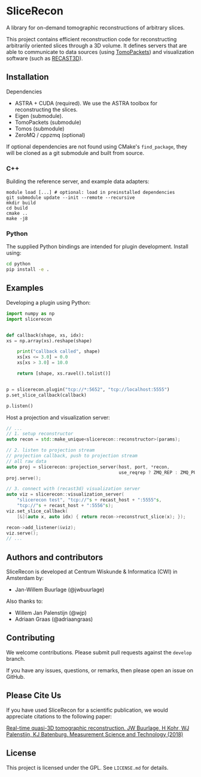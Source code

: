 # SliceRecon

A library for on-demand tomographic reconstructions of arbitrary slices.

This project contains efficient reconstruction code for reconstructing
arbitrarily oriented slices through a 3D volume. It defines servers that are
able to communicate to data sources (using [TomoPackets]) and visualization
software (such as [RECAST3D]).

## Installation
Dependencies
- ASTRA + CUDA (required). We use the ASTRA toolbox for reconstructing the
  slices.
- Eigen (submodule).
- TomoPackets (submodule)
- Tomos (submodule)
- ZeroMQ / cppzmq (optional)

If optional dependencies are not found using CMake's `find_package`, they will
be cloned as a git submodule and built from source.

### C++

Building the reference server, and example data adapters:

```
module load [...] # optional: load in preinstalled dependencies
git submodule update --init --remote --recursive
mkdir build
cd build
cmake ..
make -j8
```

### Python

The supplied Python bindings are intended for plugin development. Install using:

```bash
cd python
pip install -e .
```

## Examples

Developing a plugin using Python:

```python
import numpy as np
import slicerecon


def callback(shape, xs, idx):
xs = np.array(xs).reshape(shape)

    print("callback called", shape)
    xs[xs <= 3.0] = 0.0
    xs[xs > 3.0] = 10.0

    return [shape, xs.ravel().tolist()]


p = slicerecon.plugin("tcp://*:5652", "tcp://localhost:5555")
p.set_slice_callback(callback)

p.listen()
```

Host a projection and visualization server:

```cpp
// ...
// 1. setup reconstructor
auto recon = std::make_unique<slicerecon::reconstructor>(params);

// 2. listen to projection stream
// projection callback, push to projection stream
// all raw data
auto proj = slicerecon::projection_server(host, port, *recon,
                                          use_reqrep ? ZMQ_REP : ZMQ_PULL);
proj.serve();

// 3. connect with (recast3d) visualization server
auto viz = slicerecon::visualization_server(
    "slicerecon test", "tcp://"s + recast_host + ":5555"s,
    "tcp://"s + recast_host + ":5556"s);
viz.set_slice_callback(
    [&](auto x, auto idx) { return recon->reconstruct_slice(x); });

recon->add_listener(&viz);
viz.serve();
// ...
```

## Authors and contributors
SliceRecon is developed at Centrum Wiskunde & Informatica (CWI) in Amsterdam by:

- Jan-Willem Buurlage (@jwbuurlage)

Also thanks to:

- Willem Jan Palenstijn (@wjp)
- Adriaan Graas (@adriaangraas)

## Contributing

We welcome contributions. Please submit pull requests against the `develop` branch.

If you have any issues, questions, or remarks, then please open an issue on GitHub.

## Please Cite Us

If you have used SliceRecon for a scientific publication, we would appreciate
citations to the following paper:

[Real-time quasi-3D tomographic reconstruction. JW Buurlage, H Kohr, WJ Palenstijn,
KJ Batenburg. Measurement Science and Technology
(2018)](https://doi.org/10.1088/1361-6501/aab754)

## License

This project is licensed under the GPL. See `LICENSE.md` for details.

[TomoPackets]: https://www.github.com/cicwi/tomopackets
[RECAST3D]: https://www.github.com/cicwi/RECAST3D
